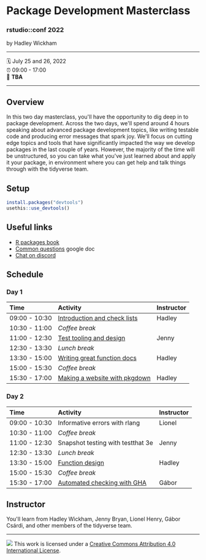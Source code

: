 # Package Development Masterclass

### rstudio::conf 2022

by Hadley Wickham

------------------------------------------------------------------------

:spiral_calendar: July 25 and 26, 2022\
:alarm_clock: 09:00 - 17:00\
:hotel: **TBA**

------------------------------------------------------------------------

## Overview

In this two day masterclass, you'll have the opportunity to dig deep in to package development.
Across the two days, we'll spend around 4 hours speaking about advanced package development topics, like writing testable code and producing error messages that spark joy.
We'll focus on cutting edge topics and tools that have significantly impacted the way we develop packages in the last couple of years.
However, the majority of the time will be unstructured, so you can take what you've just learned about and apply it your package, in environment where you can get help and talk things through with the tidyverse team.

## Setup

``` r
install.packages("devtools")
usethis::use_devtools()
```

## Useful links

-   [R packages book](https://r-pkgs.org/)
-   [Common questions](https://bit.ly/3aoPD70) google doc
-   [Chat on discord](https://rstd.io/discord)

## Schedule

### Day 1

| Time          | Activity                                                         | Instructor |
|:---------------|:----------------------------------------|----------------|
| 09:00 - 10:30 | [Introduction and check lists](materials/1-intro-checklists.pdf) | Hadley     |
| 10:30 - 11:00 | *Coffee break*                                                   |            |
| 11:00 - 12:30 | [Test tooling and design](materials/2-testing-1-tooling-and-design.pdf) | Jenny |
| 12:30 - 13:30 | *Lunch break*                                                    |            |
| 13:30 - 15:00 | [Writing great function docs](materials/3-function-docs.pdf)     | Hadley     |
| 15:00 - 15:30 | *Coffee break*                                                   |            |
| 15:30 - 17:00 | [Making a website with pkgdown](materials/4-website.pdf)         | Hadley     |

### Day 2

| Time          | Activity                                                     | Instructor |
|:--------------|:-------------------------------------------------------------|------------|
| 09:00 - 10:30 | Informative errors with rlang                                | Lionel     |
| 10:30 - 11:00 | *Coffee break*                                               |            |
| 11:00 - 12:30 | Snapshot testing with testthat 3e                            | Jenny      |
| 12:30 - 13:30 | *Lunch break*                                                |            |
| 13:30 - 15:00 | [Function design](materials/7-design.pdf)                    | Hadley     |
| 15:00 - 15:30 | *Coffee break*                                               |            |
| 15:30 - 17:00 | [Automated checking with GHA](materials/8-automated-gha.pdf) | Gábor      |

## Instructor

You'll learn from Hadley Wickham, Jenny Bryan, Lionel Henry, Gábor Csárdi, and other members of the tidyverse team.

------------------------------------------------------------------------

![](https://i.creativecommons.org/l/by/4.0/88x31.png) This work is licensed under a [Creative Commons Attribution 4.0 International License](https://creativecommons.org/licenses/by/4.0/).
